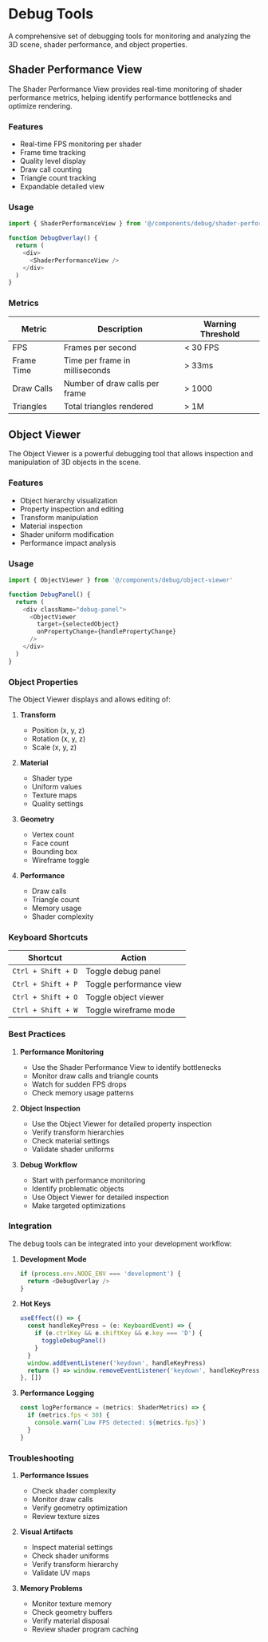 # Debug Tools

A comprehensive set of debugging tools for monitoring and analyzing the 3D scene, shader performance, and object properties.

## Shader Performance View

The Shader Performance View provides real-time monitoring of shader performance metrics, helping identify performance bottlenecks and optimize rendering.

### Features

- Real-time FPS monitoring per shader
- Frame time tracking
- Quality level display
- Draw call counting
- Triangle count tracking
- Expandable detailed view

### Usage

```typescript
import { ShaderPerformanceView } from '@/components/debug/shader-performance-view'

function DebugOverlay() {
  return (
    <div>
      <ShaderPerformanceView />
    </div>
  )
}
```

### Metrics

| Metric | Description | Warning Threshold |
|--------|-------------|-------------------|
| FPS | Frames per second | < 30 FPS |
| Frame Time | Time per frame in milliseconds | > 33ms |
| Draw Calls | Number of draw calls per frame | > 1000 |
| Triangles | Total triangles rendered | > 1M |

## Object Viewer

The Object Viewer is a powerful debugging tool that allows inspection and manipulation of 3D objects in the scene.

### Features

- Object hierarchy visualization
- Property inspection and editing
- Transform manipulation
- Material inspection
- Shader uniform modification
- Performance impact analysis

### Usage

```typescript
import { ObjectViewer } from '@/components/debug/object-viewer'

function DebugPanel() {
  return (
    <div className="debug-panel">
      <ObjectViewer
        target={selectedObject}
        onPropertyChange={handlePropertyChange}
      />
    </div>
  )
}
```

### Object Properties

The Object Viewer displays and allows editing of:

1. **Transform**
   - Position (x, y, z)
   - Rotation (x, y, z)
   - Scale (x, y, z)

2. **Material**
   - Shader type
   - Uniform values
   - Texture maps
   - Quality settings

3. **Geometry**
   - Vertex count
   - Face count
   - Bounding box
   - Wireframe toggle

4. **Performance**
   - Draw calls
   - Triangle count
   - Memory usage
   - Shader complexity

### Keyboard Shortcuts

| Shortcut | Action |
|----------|--------|
| `Ctrl + Shift + D` | Toggle debug panel |
| `Ctrl + Shift + P` | Toggle performance view |
| `Ctrl + Shift + O` | Toggle object viewer |
| `Ctrl + Shift + W` | Toggle wireframe mode |

### Best Practices

1. **Performance Monitoring**
   - Use the Shader Performance View to identify bottlenecks
   - Monitor draw calls and triangle counts
   - Watch for sudden FPS drops
   - Check memory usage patterns

2. **Object Inspection**
   - Use the Object Viewer for detailed property inspection
   - Verify transform hierarchies
   - Check material settings
   - Validate shader uniforms

3. **Debug Workflow**
   - Start with performance monitoring
   - Identify problematic objects
   - Use Object Viewer for detailed inspection
   - Make targeted optimizations

### Integration

The debug tools can be integrated into your development workflow:

1. **Development Mode**
   ```typescript
   if (process.env.NODE_ENV === 'development') {
     return <DebugOverlay />
   }
   ```

2. **Hot Keys**
   ```typescript
   useEffect(() => {
     const handleKeyPress = (e: KeyboardEvent) => {
       if (e.ctrlKey && e.shiftKey && e.key === 'D') {
         toggleDebugPanel()
       }
     }
     window.addEventListener('keydown', handleKeyPress)
     return () => window.removeEventListener('keydown', handleKeyPress)
   }, [])
   ```

3. **Performance Logging**
   ```typescript
   const logPerformance = (metrics: ShaderMetrics) => {
     if (metrics.fps < 30) {
       console.warn(`Low FPS detected: ${metrics.fps}`)
     }
   }
   ```

### Troubleshooting

1. **Performance Issues**
   - Check shader complexity
   - Monitor draw calls
   - Verify geometry optimization
   - Review texture sizes

2. **Visual Artifacts**
   - Inspect material settings
   - Check shader uniforms
   - Verify transform hierarchy
   - Validate UV maps

3. **Memory Problems**
   - Monitor texture memory
   - Check geometry buffers
   - Verify material disposal
   - Review shader program caching 